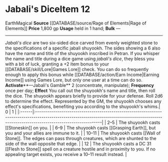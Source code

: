 ﻿---
element: Earth
id: '2591'
item_category: Held Items
level: '12'
name: Jabali's Dice
price: 1,800 gp
rarity: Common
source: '[[DATABASE/source/Rage of Elements|Rage of Elements]]'
subcategory: helditem
trait:
- '[[DATABASE/trait/Earth|Earth]]'
- '[[DATABASE/trait/Magical|Magical]]'
type: Item
usage: held in 1 hand

---
# Jabali's Dice<span class="item-type">Item 12</span>

<span class="item-trait">Earth</span><span class="item-trait">Magical</span>
**Source** [[DATABASE/source/Rage of Elements|Rage of Elements]]
**Price** 1,800 gp
**Usage** held in 1 hand; **Bulk** —

---
_Jabali's dice_ are two six-sided dice carved from evenly weighted stone to the specifications of a specific jabali shuyookh. The sides showing a 6 also have the name and title of the shuyookh inscribed in Petran. If you whisper the name and title during a dice game using _jabali's dice_, they bless you with a bit of luck, granting a +2 item bonus to your [[DATABASE/skill/Lore|Games Lore]] check. You can do so frequently enough to apply this bonus while [[DATABASE/action/Earn Income|Earning Income]] using Games Lore, but only one user at a time can do so.
**Activate****—Jabali's Gamble** <span class="action-icon">2</span> (concentrate, manipulate); **Frequency** once per day; **Effect** You call out the shuyookh's name and title, then roll the dice. The shuyookh appears briefly to provide for your defense. Roll 2d6 to determine the effect. Represented by the GM, the shuyookh chooses any effect's specifications, benefiting you according to the shuyookh's whims.| 0 | 1 |
|:------|:---------------------------------------------------------------------------------------------------------------------------------------------------------------------------------------------|
| 2–5 | The shuyookh casts [[Stoneskin]] on you. |
| 6–9 | The shuyookh casts [[Grasping Earth]], but you and your allies are immune to it. |
| 10–11 | The shuyookh casts [[Wall of Stone]]. The edges can pass through creatures, which are shunted to the side of the wall opposite that edge. |
| 12 | The shuyookh casts a DC 31 [[Flesh to Stone]] spell on a creature hostile and in proximity to you. If no appealing target exists, you receive a 10–11 result instead. |